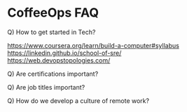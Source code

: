 # CoffeeOps FAQ

Q) How to get started in Tech?

https://www.coursera.org/learn/build-a-computer#syllabus <br>
https://linkedin.github.io/school-of-sre/ <br>
https://web.devopstopologies.com/ <br>

Q) Are certifications important?

Q) Are job titles important?

Q) How do we develop a culture of remote work?

